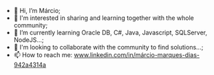 - 👋 Hi, I’m Márcio;
- 👀 I'm interested in sharing and learning together with the whole community;
- 🌱 I’m currently learning Oracle DB, C#, Java, Javascript, SQLServer, NodeJS...;
- 💞️ I'm looking to collaborate with the community to find solutions...;
- 📫 How to reach me: www.linkedin.com/in/márcio-marques-dias-942a4314a


<!---
saidoicram/saidoicram is a ✨ special ✨ repository because its `README.md` (this file) appears on your GitHub profile.
You can click the Preview link to take a look at your changes.
--->
